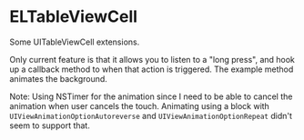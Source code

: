 # ELTableViewCell

Some UITableViewCell extensions.

Only current feature is that it allows you to listen to a "long press",
and hook up a callback method to when that action is triggered. The
example method animates the background.

Note: Using NSTimer for the animation since I need to be able to cancel
the animation when user cancels the touch. Animating using a block with
`UIViewAnimationOptionAutoreverse` and `UIViewAnimationOptionRepeat`
didn't seem to support that.
